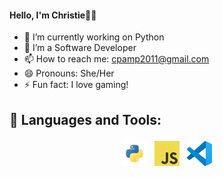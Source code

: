 #### Hello, I'm Christie👋🏾

- 🔭 I’m currently working on Python
- 🌱 I’m a Software Developer
- 📫 How to reach me: cpamp2011@gmail.com
- 😄 Pronouns: She/Her
- ⚡ Fun fact: I love gaming!


## 🧰 Languages and Tools:
<p align="center">
<img src="https://raw.githubusercontent.com/github/explore/80688e429a7d4ef2fca1e82350fe8e3517d3494d/topics/python/python.png" alt="Python" height="40" style="vertical-align:top; margin:4px">
<img src="https://raw.githubusercontent.com/github/explore/80688e429a7d4ef2fca1e82350fe8e3517d3494d/topics/javascript/javascript.png" alt="Javascript" height="40" style="vertical-align:top; margin:4px">
<img src="https://raw.githubusercontent.com/github/explore/80688e429a7d4ef2fca1e82350fe8e3517d3494d/topics/visual-studio-code/visual-studio-code.png" alt="VS Code" height="40" style="vertical-align:top; margin:4px">
</p>

<!--
**chrissyacoder/chrissyacoder** is a ✨ _special_ ✨ repository because its `README.md` (this file) appears on your GitHub profile.


